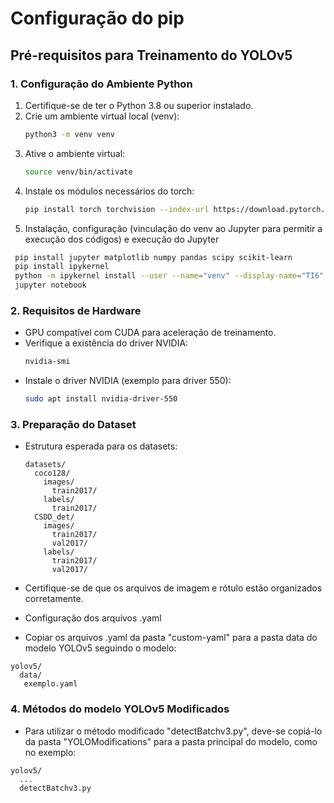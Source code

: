 # Configuração do pip

## Pré-requisitos para Treinamento do YOLOv5

### 1. Configuração do Ambiente Python
1. Certifique-se de ter o Python 3.8 ou superior instalado.
2. Crie um ambiente virtual local (venv):
   ```bash
   python3 -m venv venv
   ```
3. Ative o ambiente virtual:
   ```bash
   source venv/bin/activate
   ```
4. Instale os módulos necessários do torch:
   ```bash
   pip install torch torchvision --index-url https://download.pytorch.org/whl/cu126
   ```
5. Instalação, configuração (vinculação do venv ao Jupyter para permitir a execução dos códigos) e execução do Jupyter
  ```bash
   pip install jupyter matplotlib numpy pandas scipy scikit-learn
   pip install ipykernel
   python -m ipykernel install --user --name="venv" --display-name="TI6"
   jupyter notebook
  ```


### 2. Requisitos de Hardware
- GPU compatível com CUDA para aceleração de treinamento.
- Verifique a existência do driver NVIDIA:
  ```bash
  nvidia-smi
  ```
- Instale o driver NVIDIA (exemplo para driver 550):
  ```bash
  sudo apt install nvidia-driver-550
  ```

### 3. Preparação do Dataset
- Estrutura esperada para os datasets:
  ```
  datasets/
    coco128/
      images/
        train2017/
      labels/
        train2017/
    CSDD_det/
      images/
        train2017/
        val2017/
      labels/
        train2017/
        val2017/
  ```
- Certifique-se de que os arquivos de imagem e rótulo estão organizados corretamente.

- Configuração dos arquivos .yaml 
- Copiar os arquivos .yaml da pasta "custom-yaml" para a pasta data do modelo YOLOv5 seguindo o modelo:

```
yolov5/
  data/
   exemplo.yaml
```

### 4. Métodos do modelo YOLOv5 Modificados
- Para utilizar o método modificado "detectBatchv3.py", deve-se copiá-lo da pasta "YOLOModifications" para a pasta principal do modelo, como no exemplo:
```
yolov5/
  ...
  detectBatchv3.py
```

<!-- ### 4. Execução do Treinamento
1. Navegue até o diretório `yolov5`:
   ```bash
   cd yolov5
   ```
2. Execute o script de treinamento:
   ```bash
   python train.py --data data/coco128.yaml --weights yolov5s.pt --epochs 100
   ```

### 5. Dependências Opcionais
- Para funcionalidades adicionais, instale os seguintes pacotes:
  - Logging: `tensorboard`, `clearml`
  - Exportação: `onnx`, `tensorflow`, `openvino-dev`
  - Plotagem: `seaborn`, `pandas` -->